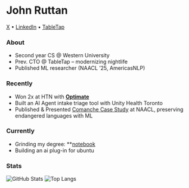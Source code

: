 # John Ruttan

[X](https://x.com/jruttan0) • [LinkedIn](https://www.linkedin.com/in/jack-ruttan-495866232) • [TableTap](https://admin.tabletap.ca)

### About
- Second year CS @ Western University  
- Prev. CTO @ TableTap – modernizing nightlife  
- Published ML researcher (NAACL ’25, AmericasNLP)  

### Recently
- Won 2x at HTN with **[Optimate](https://github.com/jruttan1/Optimate)**
- Built an AI Agent intake triage tool with Unity Health Toronto
- Published & Presented [Comanche Case Study](https://aclanthology.org/2025.americasnlp-1.4/) at NAACL, preserving endangered languages with ML

### Currently
- Grinding my degree: **[notebook](https://github.com/jruttan1/cs-notebook)
- Building an ai plug-in for ubuntu

### Stats
![GitHub Stats](https://github-readme-stats.vercel.app/api?username=jruttan1&show_icons=true&theme=tokyonight)
![Top Langs](https://github-readme-stats.vercel.app/api/top-langs/?username=jruttan1&layout=compact&theme=tokyonight)
